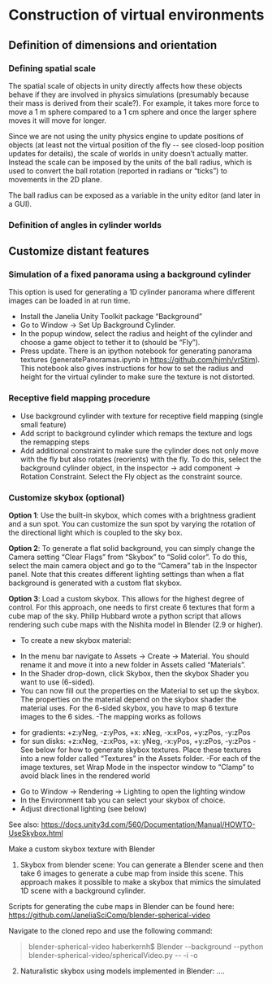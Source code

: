 # Construction of virtual environments

## Definition of dimensions and orientation

### Defining spatial scale
The spatial scale of objects in unity directly affects how these objects behave if they are involved in physics simulations (presumably because their mass is derived from their scale?). For example, it takes more force to move a 1 m sphere compared to a 1 cm sphere and once the larger sphere moves it will move for longer.

Since we are not using  the unity physics engine to update positions of objects (at least not the virtual position of the fly -- see closed-loop position updates for details), the scale of worlds in unity doesn’t actually matter. Instead the scale can be imposed by the units of the ball radius, which is used to convert the ball rotation (reported in radians or “ticks”) to movements in the 2D plane.

The ball radius can be exposed as a variable in the unity editor (and later in a GUI).

### Definition of angles in cylinder worlds

## Customize distant features
### Simulation of a fixed panorama using a background cylinder
This option is used for generating a 1D cylinder panorama where different images can be loaded in at run time.
* Install the Janelia Unity Toolkit package “Background”
* Go to Window → Set Up Background Cylinder.
* In the popup window, select the radius and height of the cylinder and choose a game object to tether it to (should be “Fly”).
* Press update.
There is an ipython notebook for generating panorama textures (generatePanoramas.ipynb in https://github.com/hjmh/vrStim). This notebook also gives instructions for how to set the radius and height for the virtual cylinder to make sure the texture is not distorted.

### Receptive field mapping procedure
* Use background cylinder with texture for receptive field mapping (single small feature)
* Add script to background cylinder which remaps the texture and logs the remapping steps
* Add additional constraint to make sure the cylinder does not only move with the fly but also rotates (reorients) with the fly. To do this, select the background cylinder object, in the inspector → add component → Rotation Constraint. Select the Fly object as the constraint source.


### Customize skybox (optional)
**Option 1**: Use the built-in skybox, which comes with a brightness gradient and a sun spot. You can customize the sun spot by varying the rotation of the directional light which is coupled to the sky box.

**Option 2**: To generate a flat solid background, you can simply change the Camera setting “Clear Flags” from “Skybox” to “Solid color”. To do this, select the main camera object and go to the “Camera” tab in the Inspector panel. Note that this creates different lighting settings than when a flat background is generated with a custom flat skybox.

**Option 3**: Load a custom skybox. This allows for the highest degree of control.
For this approach, one needs to first create 6 textures that form a cube map of the sky. Philip Hubbard wrote a python script that allows rendering such cube maps with the Nishita model in Blender (2.9 or higher).

* To create a new skybox material:
- In the menu bar navigate to Assets → Create → Material. You should rename it and move it into a new folder in Assets called “Materials”.
- In the Shader drop-down, click Skybox, then the skybox Shader you want to use (6-sided).
- You can now fill out the properties on the Material to set up the skybox. The properties on the material depend on the skybox shader the material uses. For the 6-sided skybox, you have to map 6 texture images to the 6 sides.
-The mapping works as follows
+ for gradients: +z:yNeg, -z:yPos, +x: xNeg, -x:xPos, +y:zPos, -y:zPos
+ for sun disks: +z:xNeg, -z:xPos, +x: yNeg, -x:yPos, +y:zPos, -y:zPos
-See below for how to generate skybox textures. Place these textures into a new folder called “Textures” in the Assets folder.
-For each of the image textures, set Wrap Mode in the inspector window to “Clamp” to avoid black lines in the rendered world

* Go to Window → Rendering → Lighting to open the lighting window
* In the Environment tab you can select your skybox of choice.
* Adjust directional lighting (see below)

See also: https://docs.unity3d.com/560/Documentation/Manual/HOWTO-UseSkybox.html

Make a custom skybox texture with Blender
1. Skybox from blender scene: You can generate a Blender scene and then take 6 images to generate a cube map from inside this scene. This approach makes it possible to make a skybox that mimics the simulated 1D scene with a background cylinder.

Scripts for generating the cube maps in Blender can be found here: https://github.com/JaneliaSciComp/blender-spherical-video

​​Navigate to the cloned repo and use the following command:
> blender-spherical-video haberkernh$ Blender --background --python blender-spherical-video/sphericalVideo.py -- -i <pathToBlenderWorld> -o <directoryWhereToSaveImages>

2. Naturalistic skybox using models implemented in Blender: ….
